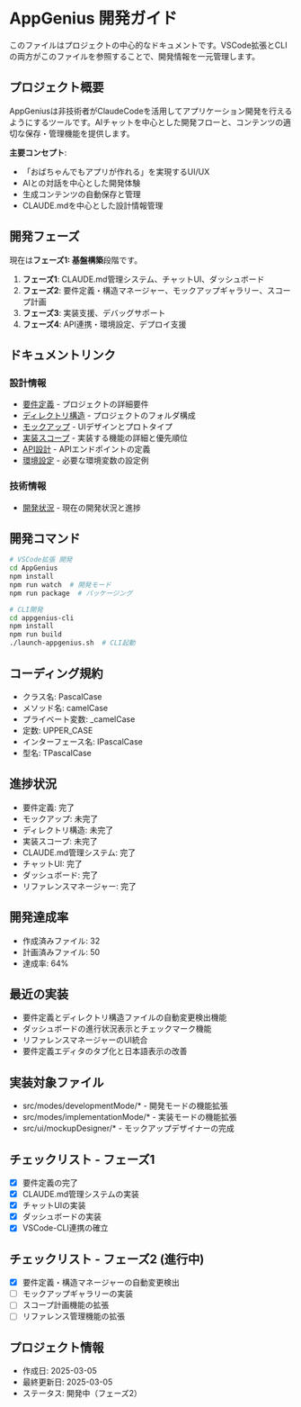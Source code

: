 # AppGenius 開発ガイド

このファイルはプロジェクトの中心的なドキュメントです。VSCode拡張とCLIの両方がこのファイルを参照することで、開発情報を一元管理します。

## プロジェクト概要

AppGeniusは非技術者がClaudeCodeを活用してアプリケーション開発を行えるようにするツールです。AIチャットを中心とした開発フローと、コンテンツの適切な保存・管理機能を提供します。

**主要コンセプト**:
- 「おばちゃんでもアプリが作れる」を実現するUI/UX
- AIとの対話を中心とした開発体験
- 生成コンテンツの自動保存と管理
- CLAUDE.mdを中心とした設計情報管理

## 開発フェーズ

現在は**フェーズ1: 基盤構築**段階です。

1. **フェーズ1**: CLAUDE.md管理システム、チャットUI、ダッシュボード
2. **フェーズ2**: 要件定義・構造マネージャー、モックアップギャラリー、スコープ計画
3. **フェーズ3**: 実装支援、デバッグサポート
4. **フェーズ4**: API連携・環境設定、デプロイ支援

## ドキュメントリンク

### 設計情報
- [要件定義](./docs/requirements.md) - プロジェクトの詳細要件
- [ディレクトリ構造](./docs/structure.md) - プロジェクトのフォルダ構成
- [モックアップ](./mockups/) - UIデザインとプロトタイプ
- [実装スコープ](./docs/scope.md) - 実装する機能の詳細と優先順位
- [API設計](./docs/api.md) - APIエンドポイントの定義
- [環境設定](./docs/env.example) - 必要な環境変数の設定例

### 技術情報
- [開発状況](./docs/CURRENT_STATUS.md) - 現在の開発状況と進捗

## 開発コマンド

```bash
# VSCode拡張 開発
cd AppGenius
npm install
npm run watch  # 開発モード
npm run package  # パッケージング

# CLI開発
cd appgenius-cli
npm install
npm run build
./launch-appgenius.sh  # CLI起動
```

## コーディング規約
- クラス名: PascalCase
- メソッド名: camelCase
- プライベート変数: _camelCase
- 定数: UPPER_CASE
- インターフェース名: IPascalCase
- 型名: TPascalCase

## 進捗状況
- 要件定義: 完了
- モックアップ: 未完了
- ディレクトリ構造: 未完了
- 実装スコープ: 未完了
- CLAUDE.md管理システム: 完了
- チャットUI: 完了
- ダッシュボード: 完了
- リファレンスマネージャー: 完了

## 開発達成率
- 作成済みファイル: 32
- 計画済みファイル: 50
- 達成率: 64%

## 最近の実装
- 要件定義とディレクトリ構造ファイルの自動変更検出機能
- ダッシュボードの進行状況表示とチェックマーク機能
- リファレンスマネージャーのUI統合
- 要件定義エディタのタブ化と日本語表示の改善

## 実装対象ファイル
- src/modes/developmentMode/* - 開発モードの機能拡張
- src/modes/implementationMode/* - 実装モードの機能拡張
- src/ui/mockupDesigner/* - モックアップデザイナーの完成

## チェックリスト - フェーズ1
- [x] 要件定義の完了
- [x] CLAUDE.md管理システムの実装
- [x] チャットUIの実装
- [x] ダッシュボードの実装
- [x] VSCode-CLI連携の確立

## チェックリスト - フェーズ2 (進行中)
- [x] 要件定義・構造マネージャーの自動変更検出
- [ ] モックアップギャラリーの実装
- [ ] スコープ計画機能の拡張
- [ ] リファレンス管理機能の拡張

## プロジェクト情報
- 作成日: 2025-03-05
- 最終更新日: 2025-03-05
- ステータス: 開発中（フェーズ2）